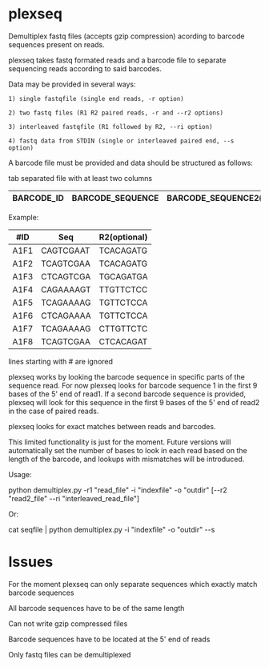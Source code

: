 # plexseq
Demultiplex fastq files (accepts gzip compression) acording to barcode sequences present on reads.

plexseq takes fastq formated reads and a barcode file to separate sequencing
reads according to said barcodes.

Data may be provided in several ways:

	1) single fastqfile (single end reads, -r option)
	
	2) two fastq files (R1 R2 paired reads, -r and --r2 options)
	
	3) interleaved fastqfile (R1 followed by R2, --ri option)
	
	4) fastq data from STDIN (single or interleaved paired end, --s option)

A barcode file must be provided and data should be structured as follows:

tab separated file with at least two columns

BARCODE_ID|BARCODE_SEQUENCE|BARCODE_SEQUENCE2(optional)
----------|----------------|---------------------------

Example:

\#ID|Seq|R2(optional)
----|----|----
A1F1|CAGTCGAAT|TCACAGATG
A1F2|TCAGTCGAA|TCACAGATG
A1F3|CTCAGTCGA|TGCAGATGA
A1F4|CAGAAAAGT|TTGTTCTCC
A1F5|TCAGAAAAG|TGTTCTCCA
A1F6|CTCAGAAAA|TGTTCTCCA
A1F7|TCAGAAAAG|CTTGTTCTC
A1F8|TCAGTCGAA|CTCACAGAT

lines starting with # are ignored

plexseq works by looking the barcode sequence in specific parts of the sequence
read. For now plexseq looks for barcode sequence 1 in the first 9 bases of the
5' end of read1. If a second barcode sequence is provided, plexseq will look
for this sequence in the first 9 bases of the 5' end of read2 in the case of
paired reads. 

plexseq looks for exact matches between reads and barcodes.

This limited functionality is just for the moment. Future versions will automatically
set the number of bases to look in each read based on the length of the barcode,
and lookups with mismatches will be introduced.

Usage: 

python demultiplex.py -r1 "read_file" -i "indexfile" -o "outdir" [--r2 "read2_file" --ri "interleaved_read_file"] 

Or: 

cat seqfile | python demultiplex.py -i "indexfile" -o "outdir" --s   


# Issues

For the moment plexseq can only separate sequences which exactly match barcode sequences

All barcode sequences have to be of the same length

Can not write gzip compressed files

Barcode sequences have to be located at the 5' end of reads

Only fastq files can be demultiplexed
